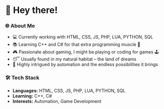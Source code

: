 # 👋 Hey there!

### 🌐 About Me

- 💻 Currently working with HTML, CSS, JS, PHP, LUA, PYTHON, SQL
- 📚 Learning C++ and C# for that extra programming muscle 💪
- 🎮 Passionate about gaming, I might be playing or coding for games 🕹️
- 😴 Usually found in my natural habitat – the land of dreams
- 🚀 Highly intrigued by automation and the endless possibilities it brings

### 🛠️ Tech Stack

- **Languages:** HTML, CSS, JS, PHP, LUA, PYTHON, SQL
- **Learning:** C++, C#
- **Interests:** Automation, Game Development
  
